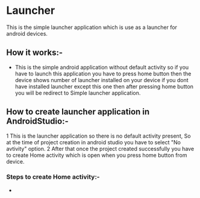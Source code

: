 # Launcher
This is the simple launcher application which is use as a launcher for android devices.

## How it works:-
* This is the simple android application without default activity so if you have to launch this application you have to press home button then the device shows number of launcher installed on your device if you dont have installed launcher except this one then after pressing home button you will be redirect to Simple launcher application.

## How to create launcher application in AndroidStudio:-
1 This is the launcher application so there is no default activity present, So at the time of project creation in android studio you have to select "No avtivity" option.
2 After that once the project created successfully you have to create Home activity which is open when you press home button from device.

### Steps to create Home activity:-
* 


